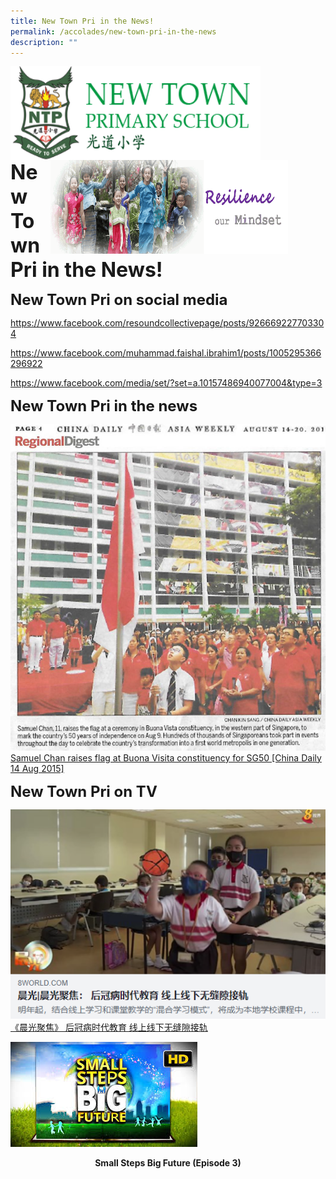 ```yaml
---
title: New Town Pri in the News!
permalink: /accolades/new-town-pri-in-the-news
description: ""
---
```

<img src="/images/logosub.png" style="width:400px;height:150px;margin-left:0px;" align = "left">

<img src="/images/Header%20GIF.gif" style="width:380px;height:150px;margin-right:60px;" align = "right">
<br><br><br><br><br><br>

**<font size=6>New Town Pri in the News!</font>**

**<font size=5>New Town Pri on social media</font>**

https://www.facebook.com/resoundcollectivepage/posts/926669227703304

https://www.facebook.com/muhammad.faishal.ibrahim1/posts/1005295366296922

https://www.facebook.com/media/set/?set=a.10157486940077004&type=3


**<font size=5>New Town Pri in the news</font>**

![](/images/Accolades/News%201.jpg)
[Samuel Chan raises flag at Buona Visita constituency for SG50 [China Daily 14 Aug 2015]](/images/Accolades/News%201.jpg)

**<font size=5>New Town Pri on TV</font>**

![](/images/Accolades/News%202.png)
[《晨光聚焦》 后冠病时代教育 线上线下无缝隙接轨](https://www.8world.com/stories/morning-express/morning-express-blended-learning-vodcast-1283766#.X46MNjsb1Kw.whatsapp)

![](/images/Accolades/News%203.jpg)
**<center>Small Steps Big Future (Episode 3)</center>**